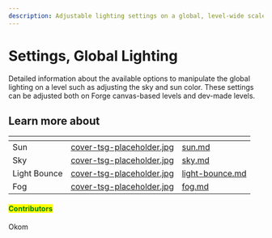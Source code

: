 ```yaml
---
description: Adjustable lighting settings on a global, level-wide scale.
---
```


# Settings, Global Lighting

Detailed information about the available options to manipulate the global lighting on a level such as adjusting the sky and sun color. These settings can be adjusted both on Forge canvas-based levels and dev-made levels.



## Learn more about

<table data-view="cards"><thead><tr><th></th><th data-hidden data-card-cover data-type="files"></th><th data-hidden data-card-target data-type="content-ref"></th></tr></thead><tbody><tr><td>Sun</td><td><a href="../../../.gitbook/assets/cover-tsg-placeholder.jpg">cover-tsg-placeholder.jpg</a></td><td><a href="sun.md">sun.md</a></td></tr><tr><td>Sky</td><td><a href="../../../.gitbook/assets/cover-tsg-placeholder.jpg">cover-tsg-placeholder.jpg</a></td><td><a href="sky.md">sky.md</a></td></tr><tr><td>Light Bounce</td><td><a href="../../../.gitbook/assets/cover-tsg-placeholder.jpg">cover-tsg-placeholder.jpg</a></td><td><a href="light-bounce.md">light-bounce.md</a></td></tr><tr><td>Fog</td><td><a href="../../../.gitbook/assets/cover-tsg-placeholder.jpg">cover-tsg-placeholder.jpg</a></td><td><a href="fog.md">fog.md</a></td></tr></tbody></table>



#### <mark style="color:green;">Contributors</mark>

Okom
